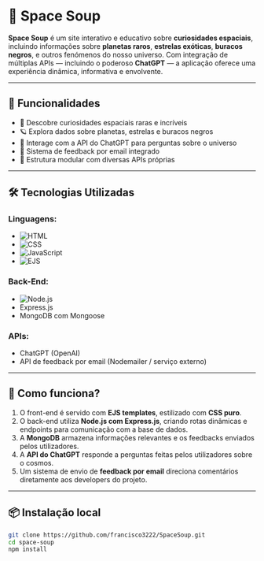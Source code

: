 # 🚀 Space Soup

**Space Soup** é um site interativo e educativo sobre **curiosidades espaciais**, incluindo informações sobre **planetas raros**, **estrelas exóticas**, **buracos negros**, e outros fenómenos do nosso universo. Com integração de múltiplas APIs — incluindo o poderoso **ChatGPT** — a aplicação oferece uma experiência dinâmica, informativa e envolvente.

---

## 🌌 Funcionalidades

- 🔭 Descobre curiosidades espaciais raras e incríveis
- 🪐 Explora dados sobre planetas, estrelas e buracos negros
- 💬 Interage com a API do ChatGPT para perguntas sobre o universo
- 📩 Sistema de feedback por email integrado
- 🔧 Estrutura modular com diversas APIs próprias

---

## 🛠️ Tecnologias Utilizadas

### Linguagens:
- ![HTML](https://img.shields.io/badge/HTML5-E34F26?style=flat&logo=html5&logoColor=white)
- ![CSS](https://img.shields.io/badge/CSS3-1572B6?style=flat&logo=css3&logoColor=white)
- ![JavaScript](https://img.shields.io/badge/JavaScript-F7DF1E?style=flat&logo=javascript&logoColor=black)
- ![EJS](https://img.shields.io/badge/EJS-FFB13B?style=flat&logo=javascript)

### Back-End:
- ![Node.js](https://img.shields.io/badge/Node.js-339933?style=flat&logo=node.js&logoColor=white)
- Express.js
- MongoDB com Mongoose

### APIs:
- ChatGPT (OpenAI)
- API de feedback por email (Nodemailer / serviço externo)

---

## 🧠 Como funciona?

1. O front-end é servido com **EJS templates**, estilizado com **CSS puro**.
2. O back-end utiliza **Node.js com Express.js**, criando rotas dinâmicas e endpoints para comunicação com a base de dados.
3. A **MongoDB** armazena informações relevantes e os feedbacks enviados pelos utilizadores.
4. A **API do ChatGPT** responde a perguntas feitas pelos utilizadores sobre o cosmos.
5. Um sistema de envio de **feedback por email** direciona comentários diretamente aos developers do projeto.

---

## 📦 Instalação local

```bash
git clone https://github.com/francisco3222/SpaceSoup.git
cd space-soup
npm install
